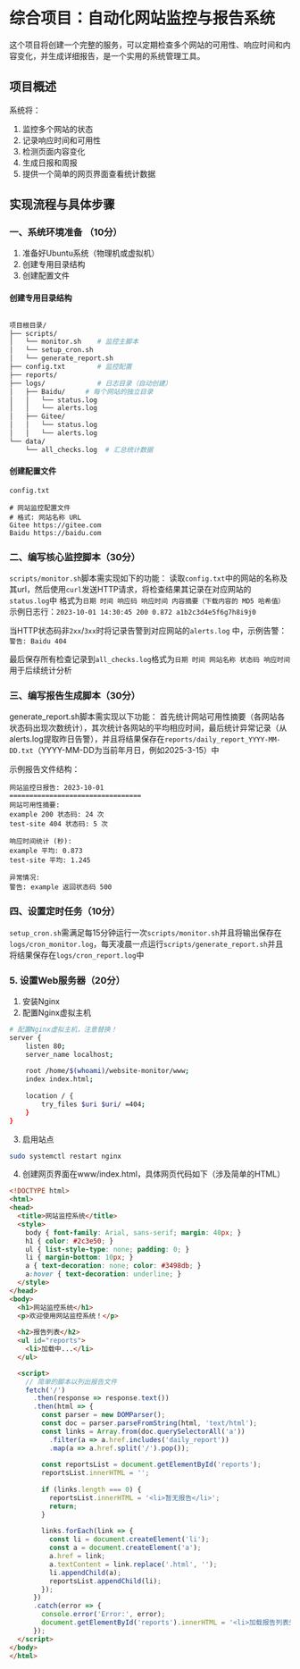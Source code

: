 # 综合项目：自动化网站监控与报告系统

这个项目将创建一个完整的服务，可以定期检查多个网站的可用性、响应时间和内容变化，并生成详细报告，是一个实用的系统管理工具。

## 项目概述

系统将：

1. 监控多个网站的状态
2. 记录响应时间和可用性
3. 检测页面内容变化
4. 生成日报和周报
6. 提供一个简单的网页界面查看统计数据

## 实现流程与具体步骤

### 一、系统环境准备 （10分）

1. 准备好Ubuntu系统（物理机或虚拟机）
2. 创建专用目录结构
3. 创建配置文件
#### 创建专用目录结构
```bash

项目根目录/
├── scripts/
│   └── monitor.sh    # 监控主脚本
│   └── setup_cron.sh
│   └── generate_report.sh
├── config.txt        # 监控配置
├── reports/
├── logs/             # 日志目录（自动创建）
│   ├── Baidu/     # 每个网站的独立目录
│   │   └── status.log
│   │   └── alerts.log
│   ├── Gitee/
│   │   └── status.log
│   │   └── alerts.log    
└── data/
    └── all_checks.log  # 汇总统计数据
```
#### 创建配置文件
`config.txt`
```
# 网站监控配置文件
# 格式: 网站名称 URL 
Gitee https://gitee.com 
Baidu https://baidu.com 
```

### 二、编写核心监控脚本（30分）

`scripts/monitor.sh`脚本需实现如下的功能：
  读取`config.txt`中的网站的名称及其url，然后使用`curl`发送HTTP请求，将检查结果其记录在对应网站的`status.log`中 格式为`日期 时间 响应码 响应时间 内容摘要（下载内容的 MD5 哈希值）`示例日志行：`2023-10-01 14:30:45 200 0.872 a1b2c3d4e5f6g7h8i9j0`

当HTTP状态码非`2xx`/`3xx`时将记录告警到对应网站的`alerts.log` 中，示例告警：`警告: Baidu 404`

最后保存所有检查记录到`all_checks.log`格式为`日期 时间 网站名称 状态码 响应时间`用于后续统计分析

### 三、编写报告生成脚本（30分）

generate_report.sh脚本需实现以下功能：
首先统计网站可用性摘要（各网站各状态码出现次数统计），其次统计各网站的平均相应时间，最后统计异常记录（从alerts.log提取昨日告警），并且将结果保存在`reports/daily_report_YYYY-MM-DD.txt`（YYYY-MM-DD为当前年月日，例如2025-3-15）中

示例报告文件结构：
```text
网站监控日报告: 2023-10-01
=================================
网站可用性摘要:
example 200 状态码: 24 次
test-site 404 状态码: 5 次

响应时间统计 (秒):
example 平均: 0.873
test-site 平均: 1.245

异常情况:
警告: example 返回状态码 500
```

### 四、设置定时任务（10分）

`setup_cron.sh`需满足每15分钟运行一次`scripts/monitor.sh`并且将输出保存在`logs/cron_monitor.log`，每天凌晨一点运行`scripts/generate_report.sh`并且将结果保存在`logs/cron_report.log`中

### 5. 设置Web服务器（20分）

1. 安装Nginx
2. 配置Nginx虚拟主机

```bash
# 配置Nginx虚拟主机，注意替换！
server {
    listen 80;
    server_name localhost;
    
    root /home/$(whoami)/website-monitor/www;
    index index.html;
    
    location / {
        try_files $uri $uri/ =404;
    }
}
```

3. 启用站点

```bash
sudo systemctl restart nginx
```

4. 创建网页界面在www/index.html，具体网页代码如下（涉及简单的HTML）

```html
<!DOCTYPE html>
<html>
<head>
  <title>网站监控系统</title>
  <style>
    body { font-family: Arial, sans-serif; margin: 40px; }
    h1 { color: #2c3e50; }
    ul { list-style-type: none; padding: 0; }
    li { margin-bottom: 10px; }
    a { text-decoration: none; color: #3498db; }
    a:hover { text-decoration: underline; }
  </style>
</head>
<body>
  <h1>网站监控系统</h1>
  <p>欢迎使用网站监控系统！</p>
  
  <h2>报告列表</h2>
  <ul id="reports">
    <li>加载中...</li>
  </ul>

  <script>
    // 简单的脚本以列出报告文件
    fetch('/')
      .then(response => response.text())
      .then(html => {
        const parser = new DOMParser();
        const doc = parser.parseFromString(html, 'text/html');
        const links = Array.from(doc.querySelectorAll('a'))
          .filter(a => a.href.includes('daily_report'))
          .map(a => a.href.split('/').pop());
        
        const reportsList = document.getElementById('reports');
        reportsList.innerHTML = '';
        
        if (links.length === 0) {
          reportsList.innerHTML = '<li>暂无报告</li>';
          return;
        }
        
        links.forEach(link => {
          const li = document.createElement('li');
          const a = document.createElement('a');
          a.href = link;
          a.textContent = link.replace('.html', '');
          li.appendChild(a);
          reportsList.appendChild(li);
        });
      })
      .catch(error => {
        console.error('Error:', error);
        document.getElementById('reports').innerHTML = '<li>加载报告列表失败</li>';
      });
  </script>
</body>
</html>
```

